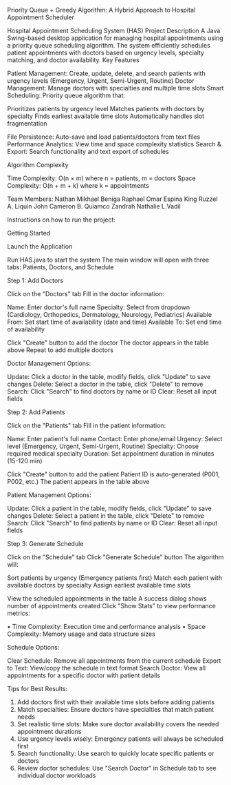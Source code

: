 Priority Queue + Greedy Algorithm:
A Hybrid Approach to Hospital Appointment Scheduler

Hospital Appointment Scheduling System (HAS)
Project Description
A Java Swing-based desktop application for managing hospital appointments using a priority queue scheduling algorithm. The system efficiently schedules patient appointments with doctors based on urgency levels, specialty matching, and doctor availability.
Key Features

Patient Management: Create, update, delete, and search patients with urgency levels (Emergency, Urgent, Semi-Urgent, Routine)
Doctor Management: Manage doctors with specialties and multiple time slots
Smart Scheduling: Priority queue algorithm that:

Prioritizes patients by urgency level
Matches patients with doctors by specialty
Finds earliest available time slots
Automatically handles slot fragmentation

File Persistence: Auto-save and load patients/doctors from text files
Performance Analytics: View time and space complexity statistics
Search & Export: Search functionality and text export of schedules

Algorithm Complexity

Time Complexity: O(n × m) where n = patients, m = doctors
Space Complexity: O(n + m + k) where k = appointments

Team Members: 
Nathan Mikhael Beniga
Raphael Omar Espina
King Ruzzel A. Liquin
John Cameron B. Quiamco
Zandrah Nathalie L.Vadil

Instructions on how to run the project:

Getting Started

Launch the Application

Run HAS.java to start the system
The main window will open with three tabs: Patients, Doctors, and Schedule



Step 1: Add Doctors

Click on the "Doctors" tab
Fill in the doctor information:

Name: Enter doctor's full name
Specialty: Select from dropdown (Cardiology, Orthopedics, Dermatology, Neurology, Pediatrics)
Available From: Set start time of availability (date and time)
Available To: Set end time of availability

Click "Create" button to add the doctor
The doctor appears in the table above
Repeat to add multiple doctors

Doctor Management Options:

Update: Click a doctor in the table, modify fields, click "Update" to save changes
Delete: Select a doctor in the table, click "Delete" to remove
Search: Click "Search" to find doctors by name or ID
Clear: Reset all input fields

Step 2: Add Patients

Click on the "Patients" tab
Fill in the patient information:

Name: Enter patient's full name
Contact: Enter phone/email
Urgency: Select level (Emergency, Urgent, Semi-Urgent, Routine)
Specialty: Choose required medical specialty
Duration: Set appointment duration in minutes (15-120 min)

Click "Create" button to add the patient
Patient ID is auto-generated (P001, P002, etc.)
The patient appears in the table above

Patient Management Options:

Update: Click a patient in the table, modify fields, click "Update" to save changes
Delete: Select a patient in the table, click "Delete" to remove
Search: Click "Search" to find patients by name or ID
Clear: Reset all input fields

Step 3: Generate Schedule

Click on the "Schedule" tab
Click "Generate Schedule" button
The algorithm will:

Sort patients by urgency (Emergency patients first)
Match each patient with available doctors by specialty
Assign earliest available time slots

View the scheduled appointments in the table
A success dialog shows number of appointments created
Click "Show Stats" to view performance metrics:

• Time Complexity: Execution time and performance analysis
• Space Complexity: Memory usage and data structure sizes

Schedule Options:

Clear Schedule: Remove all appointments from the current schedule
Export to Text: View/copy the schedule in text format
Search Doctor: View all appointments for a specific doctor with patient details

Tips for Best Results:

1. Add doctors first with their available time slots before adding patients
2. Match specialties: Ensure doctors have specialties that match patient needs
3. Set realistic time slots: Make sure doctor availability covers the needed appointment durations
4. Use urgency levels wisely: Emergency patients will always be scheduled first
4. Search functionality: Use search to quickly locate specific patients or doctors
5. Review doctor schedules: Use "Search Doctor" in Schedule tab to see individual doctor workloads
